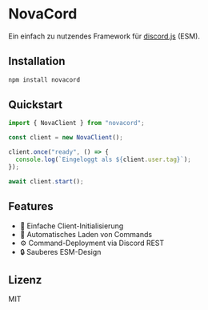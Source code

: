 # NovaCord

Ein einfach zu nutzendes Framework für [discord.js](https://discord.js.org/) (ESM).

## Installation

```bash
npm install novacord
```

## Quickstart

```js
import { NovaClient } from "novacord";

const client = new NovaClient();

client.once("ready", () => {
  console.log(`Eingeloggt als ${client.user.tag}`);
});

await client.start();
```

## Features

- 🚀 Einfache Client-Initialisierung
- 📂 Automatisches Laden von Commands
- ⚙️ Command-Deployment via Discord REST
- 🔒 Sauberes ESM-Design

## Lizenz

MIT
